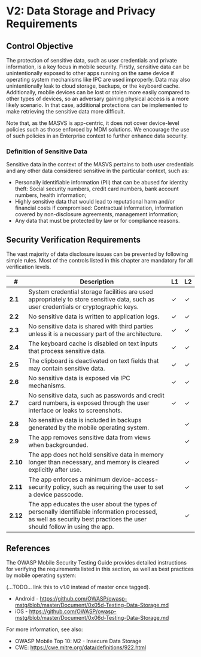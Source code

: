 # V2: Data Storage and Privacy Requirements

## Control Objective

The protection of sensitive data, such as user credentials and private information, is a key focus in mobile security. Firstly, sensitive data can be unintentionally exposed to other apps running on the same device if operating system mechanisms like IPC are used improperly. Data may also unintentionally leak to cloud storage, backups, or the keyboard cache. Additionally, mobile devices can be lost or stolen more easily compared to other types of devices, so an adversary gaining physical access is a more likely scenario. In that case, additional protections can be implemented to make retrieving the sensitive data more difficult.

Note that, as the MASVS is app-centric, it does not cover device-level policies such as those enforced by MDM solutions. We encourage the use of such policies in an Enterprise context to further enhance data security.

### Definition of Sensitive Data

Sensitive data in the context of the MASVS pertains to both user credentials and any other data considered sensitive in the particular context, such as:

- Personally identifiable information (PII) that can be abused for identity theft:  Social security numbers, credit card numbers, bank account numbers, health information;
- Highly sensitive data that would lead to reputational harm and/or financial costs if compromised: Contractual information, information covered by non-disclosure agreements, management information;
- Any data that must be protected by law or for compliance reasons.

## Security Verification Requirements

The vast majority of data disclosure issues can be prevented by following simple rules. Most of the controls listed in this chapter are mandatory for all verification levels.

| # | Description | L1 | L2 |
| --- | --- | --- | --- |
| **2.1** | System credential storage facilities are used appropriately to store sensitive data, such as user credentials or cryptographic keys. | ✓ | ✓ |
| **2.2** | No sensitive data is written to application logs. | ✓ | ✓ |
| **2.3** | No sensitive data is shared with third parties unless it is a necessary part of the architecture. | ✓ | ✓ |
| **2.4** | The keyboard cache is disabled on text inputs that process sensitive data. | ✓ | ✓ |
| **2.5** | The clipboard is deactivated on text fields that may contain sensitive data. | ✓ | ✓ |
| **2.6** | No sensitive data is exposed via IPC mechanisms. | ✓ | ✓ |
| **2.7** | No sensitive data, such as passwords and credit card numbers, is exposed through the user interface or leaks to screenshots. | ✓ | ✓ |
| **2.8** | No sensitive data is included in backups generated by the mobile operating system. |   | ✓ |
| **2.9** | The app removes sensitive data from views when backgrounded. |  | ✓ |
| **2.10** | The app does not hold sensitive data in memory longer than necessary, and memory is cleared explicitly after use. |  | ✓ |
| **2.11** | The app enforces a minimum device-access-security policy, such as requiring the user to set a device passcode. |  | ✓ |
| **2.12** | The app educates the user about the types of personally identifiable information processed, as well as security best practices the user should follow in using the app. |  | ✓ |

## References

The OWASP Mobile Security Testing Guide provides detailed instructions for verifying the requirements listed in this section, as well as best practices by mobile operating system:

(...TODO... link this to v1.0 instead of master once tagged).

- Android - https://github.com/OWASP/owasp-mstg/blob/master/Document/0x05d-Testing-Data-Storage.md
- iOS -
https://github.com/OWASP/owasp-mstg/blob/master/Document/0x06d-Testing-Data-Storage.md

For more information, see also:

- OWASP Mobile Top 10: M2  - Insecure Data Storage
- CWE: https://cwe.mitre.org/data/definitions/922.html
